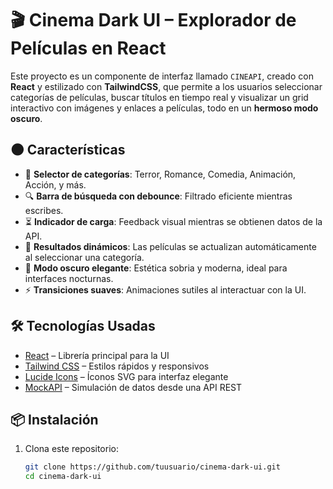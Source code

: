 # 🎬 Cinema Dark UI – Explorador de Películas en React

Este proyecto es un componente de interfaz llamado `CINEAPI`, creado con **React** y estilizado con **TailwindCSS**, que permite a los usuarios seleccionar categorías de películas, buscar títulos en tiempo real y visualizar un grid interactivo con imágenes y enlaces a películas, todo en un **hermoso modo oscuro**.

## 🌑 Características

- 🎥 **Selector de categorías**: Terror, Romance, Comedia, Animación, Acción, y más.
- 🔍 **Barra de búsqueda con debounce**: Filtrado eficiente mientras escribes.
- ⏳ **Indicador de carga**: Feedback visual mientras se obtienen datos de la API.
- 📂 **Resultados dinámicos**: Las películas se actualizan automáticamente al seleccionar una categoría.
- 🌌 **Modo oscuro elegante**: Estética sobria y moderna, ideal para interfaces nocturnas.
- ⚡ **Transiciones suaves**: Animaciones sutiles al interactuar con la UI.

## 🛠️ Tecnologías Usadas

- [React](https://reactjs.org/) – Librería principal para la UI
- [Tailwind CSS](https://tailwindcss.com/) – Estilos rápidos y responsivos
- [Lucide Icons](https://lucide.dev/) – Íconos SVG para interfaz elegante
- [MockAPI](https://mockapi.io/) – Simulación de datos desde una API REST

## 📦 Instalación

1. Clona este repositorio:
   ```bash
   git clone https://github.com/tuusuario/cinema-dark-ui.git
   cd cinema-dark-ui
